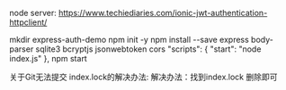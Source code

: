 
node server:
https://www.techiediaries.com/ionic-jwt-authentication-httpclient/

mkdir express-auth-demo
npm init -y
npm install --save express body-parser sqlite3 bcryptjs jsonwebtoken cors
"scripts": {
    "start": "node index.js"
},
npm start

关于Git无法提交 index.lock的解决办法:
解决办法：找到index.lock 删除即可